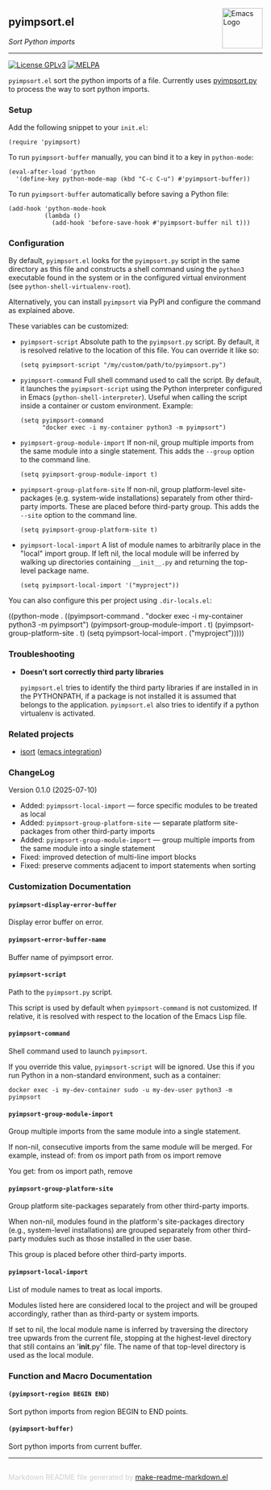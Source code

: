 <a href="https://github.com/emacsorphanage/pyimpsort"><img src="https://www.gnu.org/software/emacs/images/emacs.png" alt="Emacs Logo" width="80" height="80" align="right"></a>
## pyimpsort.el
*Sort Python imports*

---
[![License GPLv3](https://img.shields.io/badge/license-GPL_v3-green.svg)](http://www.gnu.org/licenses/gpl-3.0.html)
[![MELPA](http://melpa.org/packages/pyimpsort-badge.svg)](http://melpa.org/#/pyimpsort)

`pyimpsort.el` sort the python imports of a file.
Currently uses [pyimpsort.py](pyimpsort.py) to process the way to sort python
imports.

### Setup


Add the following snippet to your `init.el`:

    (require 'pyimpsort)

To run `pyimpsort-buffer` manually, you can bind it to a key in `python-mode`:

    (eval-after-load 'python
      '(define-key python-mode-map (kbd "C-c C-u") #'pyimpsort-buffer))

To run `pyimpsort-buffer` automatically before saving a Python file:

    (add-hook 'python-mode-hook
              (lambda ()
                (add-hook 'before-save-hook #'pyimpsort-buffer nil t)))

### Configuration


By default, `pyimpsort.el` looks for the `pyimpsort.py` script in the same
directory as this file and constructs a shell command using the `python3`
executable found in the system or in the configured virtual environment
(see `python-shell-virtualenv-root`).

Alternatively, you can install `pyimpsort` via PyPI and configure the command
as explained above.

These variables can be customized:

- `pyimpsort-script`
  Absolute path to the `pyimpsort.py` script.  By default, it is resolved
  relative to the location of this file.  You can override it like so:

      (setq pyimpsort-script "/my/custom/path/to/pyimpsort.py")

- `pyimpsort-command`
  Full shell command used to call the script.  By default, it launches the
  `pyimpsort-script` using the Python interpreter configured in Emacs
  (`python-shell-interpreter`).  Useful when calling the script inside a
  container or custom environment.  Example:

      (setq pyimpsort-command
            "docker exec -i my-container python3 -m pyimpsort")

- `pyimpsort-group-module-import`
  If non-nil, group multiple imports from the same module into a single
  statement. This adds the `--group` option to the command line.

      (setq pyimpsort-group-module-import t)

- `pyimpsort-group-platform-site`
  If non-nil, group platform-level site-packages (e.g. system-wide
  installations) separately from other third-party imports. These are
  placed before third-party group. This adds the `--site` option to the
  command line.

      (setq pyimpsort-group-platform-site t)

- `pyimpsort-local-import`
  A list of module names to arbitrarily place in the "local" import group.
  If left nil, the local module will be inferred by walking up directories
  containing `__init__.py` and returning the top-level package name.

      (setq pyimpsort-local-import '("myproject"))

You can also configure this per project using `.dir-locals.el`:

   ((python-mode
     . ((pyimpsort-command . "docker exec -i my-container python3 -m pyimpsort")
        (pyimpsort-group-module-import . t)
        (pyimpsort-group-platform-site . t)
        (setq pyimpsort-local-import . ("myproject")))))

### Troubleshooting


+ **Doesn't sort correctly third party libraries**

  `pyimpsort.el` tries to identify the third party libraries if are installed
  in in the PYTHONPATH, if a package is not installed it is assumed that
  belongs to the application.
  `pyimpsort.el` also tries to identify if a python virtualenv
  is activated.

### Related projects


+ [isort][] ([emacs integration](https://github.com/paetzke/py-isort.el))

[isort]: https://github.com/timothycrosley/isort

### ChangeLog


Version 0.1.0 (2025-07-10)

- Added: `pyimpsort-local-import` — force specific modules to be treated as
  local
- Added: `pyimpsort-group-platform-site` — separate platform site-packages
  from other third-party imports
- Added: `pyimpsort-group-module-import` — group multiple imports from the
  same module into a single statement
- Fixed: improved detection of multi-line import blocks
- Fixed: preserve comments adjacent to import statements when sorting



### Customization Documentation

#### `pyimpsort-display-error-buffer`

Display error buffer on error.

#### `pyimpsort-error-buffer-name`

Buffer name of pyimpsort error.

#### `pyimpsort-script`

Path to the `pyimpsort.py` script.

This script is used by default when `pyimpsort-command` is not customized.
If relative, it is resolved with respect to the location of the Emacs Lisp file.

#### `pyimpsort-command`

Shell command used to launch `pyimpsort`.

If you override this value, `pyimpsort-script` will be ignored.
Use this if you run Python in a non-standard environment, such as a container:

    docker exec -i my-dev-container sudo -u my-dev-user python3 -m pyimpsort

#### `pyimpsort-group-module-import`

Group multiple imports from the same module into a single statement.

If non-nil, consecutive imports from the same module will be merged.
For example, instead of:
    from os import path
    from os import remove

You get:
    from os import path, remove

#### `pyimpsort-group-platform-site`

Group platform site-packages separately from other third-party imports.

When non-nil, modules found in the platform's site-packages directory
(e.g., system-level installations) are grouped separately from other
third-party modules such as those installed in the user base.

This group is placed before other third-party imports.

#### `pyimpsort-local-import`

List of module names to treat as local imports.

Modules listed here are considered local to the project and will be grouped
accordingly, rather than as third-party or system imports.

If set to nil, the local module name is inferred by traversing the directory
tree upwards from the current file, stopping at the highest-level directory
that still contains an '__init__.py' file.  The name of that top-level directory
is used as the local module.

### Function and Macro Documentation

#### `(pyimpsort-region BEGIN END)`

Sort python imports from region BEGIN to END points.

#### `(pyimpsort-buffer)`

Sort python imports from current buffer.

-----
<div style="padding-top:15px;color: #d0d0d0;">
Markdown README file generated by
<a href="https://github.com/mgalgs/make-readme-markdown">make-readme-markdown.el</a>
</div>
